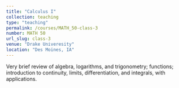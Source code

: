 ```yaml
---
title: "Calculus I"
collection: teaching
type: "teaching"
permalink: /courses/MATH_50-class-3
number: MATH 50
url_slug: class-3
venue: "Drake Univeresity"
location: "Des Moines, IA"
---
```


Very brief review of algebra, logarithms, and trigonometry; functions; introduction to continuity, limits, differentiation, and integrals, with applications.
